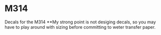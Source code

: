 # M314

Decals for the M314 
**My strong point is not desiging decals, so you may have to play around with sizing before committing to weter transfer paper.
